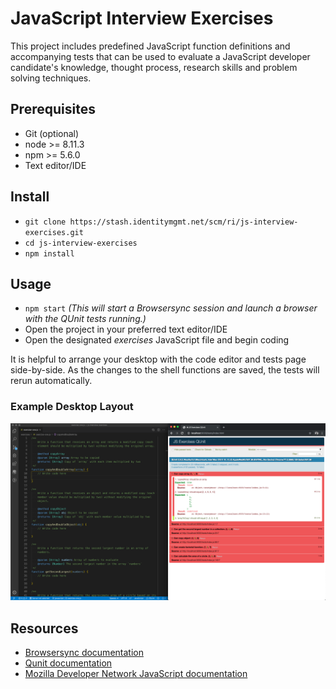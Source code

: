 # JavaScript Interview Exercises

This project includes predefined JavaScript function definitions and accompanying tests that can be used to evaluate a JavaScript developer candidate's knowledge, thought process, research skills and problem solving techniques.

## Prerequisites

* Git (optional)
* node >= 8.11.3
* npm >= 5.6.0
* Text editor/IDE

## Install

* `git clone https://stash.identitymgmt.net/scm/ri/js-interview-exercises.git`
* `cd js-interview-exercises`
* `npm install`

## Usage

* `npm start` _(This will start a _Browsersync_ session and launch a browser with the _QUnit_ tests running.)_
* Open the project in your preferred text editor/IDE
* Open the designated _exercises_ JavaScript file and begin coding

It is helpful to arrange your desktop with the code editor and tests page side-by-side. As the changes to the shell functions are saved, the tests will rerun automatically.

### Example Desktop Layout

![alt Example desktop setup](documentation/images/screenshot_environment.png "Example desktop setup")

## Resources

* [Browsersync documentation](https://www.browsersync.io/docs)
* [Qunit documentation](https://api.qunitjs.com/)
* [Mozilla Developer Network JavaScript documentation](https://developer.mozilla.org/en-US/docs/Web/JavaScript)
